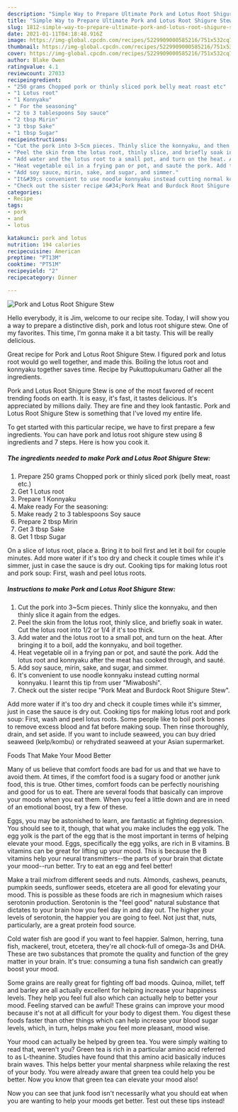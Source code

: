 ```yaml
---
description: "Simple Way to Prepare Ultimate Pork and Lotus Root Shigure Stew"
title: "Simple Way to Prepare Ultimate Pork and Lotus Root Shigure Stew"
slug: 1812-simple-way-to-prepare-ultimate-pork-and-lotus-root-shigure-stew
date: 2021-01-11T04:18:48.916Z
image: https://img-global.cpcdn.com/recipes/5229909000585216/751x532cq70/pork-and-lotus-root-shigure-stew-recipe-main-photo.jpg
thumbnail: https://img-global.cpcdn.com/recipes/5229909000585216/751x532cq70/pork-and-lotus-root-shigure-stew-recipe-main-photo.jpg
cover: https://img-global.cpcdn.com/recipes/5229909000585216/751x532cq70/pork-and-lotus-root-shigure-stew-recipe-main-photo.jpg
author: Blake Owen
ratingvalue: 4.1
reviewcount: 27033
recipeingredient:
- "250 grams Chopped pork or thinly sliced pork belly meat roast etc"
- "1 Lotus root"
- "1 Konnyaku"
- " For the seasoning"
- "2 to 3 tablespoons Soy sauce"
- "2 tbsp Mirin"
- "3 tbsp Sake"
- "1 tbsp Sugar"
recipeinstructions:
- "Cut the pork into 3~5cm pieces. Thinly slice the konnyaku, and then thinly slice it again from the edges."
- "Peel the skin from the lotus root, thinly slice, and briefly soak in water. Cut the lotus root into 1/2 or 1/4 if it&#39;s too thick."
- "Add water and the lotus root to a small pot, and turn on the heat. After bringing it to a boil, add the konnyaku, and boil together."
- "Heat vegetable oil in a frying pan or pot, and sauté the pork. Add the lotus root and konnyaku after the meat has cooked through, and sauté."
- "Add soy sauce, mirin, sake, and sugar, and simmer."
- "It&#39;s convenient to use noodle konnyaku instead cutting normal konnyaku. I learnt this tip from user &#34;Miwaboshi&#34;."
- "Check out the sister recipe &#34;Pork Meat and Burdock Root Shigure Stew&#34;."
categories:
- Recipe
tags:
- pork
- and
- lotus

katakunci: pork and lotus 
nutrition: 194 calories
recipecuisine: American
preptime: "PT13M"
cooktime: "PT51M"
recipeyield: "2"
recipecategory: Dinner

---
```



![Pork and Lotus Root Shigure Stew](https://img-global.cpcdn.com/recipes/5229909000585216/751x532cq70/pork-and-lotus-root-shigure-stew-recipe-main-photo.jpg)

Hello everybody, it is Jim, welcome to our recipe site. Today, I will show you a way to prepare a distinctive dish, pork and lotus root shigure stew. One of my favorites. This time, I'm gonna make it a bit tasty. This will be really delicious.

Great recipe for Pork and Lotus Root Shigure Stew. I figured pork and lotus root would go well together, and made this. Boiling the lotus root and konnyaku together saves time. Recipe by Pukuttopukumaru Gather all the ingredients.

Pork and Lotus Root Shigure Stew is one of the most favored of recent trending foods on earth. It is easy, it's fast, it tastes delicious. It's appreciated by millions daily. They are fine and they look fantastic. Pork and Lotus Root Shigure Stew is something that I've loved my entire life.


To get started with this particular recipe, we have to first prepare a few ingredients. You can have pork and lotus root shigure stew using 8 ingredients and 7 steps. Here is how you cook it.

<!--inarticleads1-->

##### The ingredients needed to make Pork and Lotus Root Shigure Stew:

1. Prepare 250 grams Chopped pork or thinly sliced pork (belly meat, roast etc.)
1. Get 1 Lotus root
1. Prepare 1 Konnyaku
1. Make ready  For the seasoning:
1. Make ready 2 to 3 tablespoons Soy sauce
1. Prepare 2 tbsp Mirin
1. Get 3 tbsp Sake
1. Get 1 tbsp Sugar


On a slice of lotus root, place a. Bring it to boil first and let it boil for couple minutes. Add more water if it&#39;s too dry and check it couple times while it&#39;s simmer, just in case the sauce is dry out. Cooking tips for making lotus root and pork soup: First, wash and peel lotus roots. 

<!--inarticleads2-->

##### Instructions to make Pork and Lotus Root Shigure Stew:

1. Cut the pork into 3~5cm pieces. Thinly slice the konnyaku, and then thinly slice it again from the edges.
1. Peel the skin from the lotus root, thinly slice, and briefly soak in water. Cut the lotus root into 1/2 or 1/4 if it&#39;s too thick.
1. Add water and the lotus root to a small pot, and turn on the heat. After bringing it to a boil, add the konnyaku, and boil together.
1. Heat vegetable oil in a frying pan or pot, and sauté the pork. Add the lotus root and konnyaku after the meat has cooked through, and sauté.
1. Add soy sauce, mirin, sake, and sugar, and simmer.
1. It&#39;s convenient to use noodle konnyaku instead cutting normal konnyaku. I learnt this tip from user &#34;Miwaboshi&#34;.
1. Check out the sister recipe &#34;Pork Meat and Burdock Root Shigure Stew&#34;.


Add more water if it&#39;s too dry and check it couple times while it&#39;s simmer, just in case the sauce is dry out. Cooking tips for making lotus root and pork soup: First, wash and peel lotus roots. Some people like to boil pork bones to remove excess blood and fat before making soup. Then rinse thoroughly, drain, and set aside. If you want to include seaweed, you can buy dried seaweed (kelp/kombu) or rehydrated seaweed at your Asian supermarket. 

Foods That Make Your Mood Better


Many of us believe that comfort foods are bad for us and that we have to avoid them. At times, if the comfort food is a sugary food or another junk food, this is true. Other times, comfort foods can be perfectly nourishing and good for us to eat. There are several foods that basically can improve your moods when you eat them. When you feel a little down and are in need of an emotional boost, try a few of these.

Eggs, you may be astonished to learn, are fantastic at fighting depression. You should see to it, though, that what you make includes the egg yolk. The egg yolk is the part of the egg that is the most important in terms of helping elevate your mood. Eggs, specifically the egg yolks, are rich in B vitamins. B vitamins can be great for lifting up your mood. This is because the B vitamins help your neural transmitters--the parts of your brain that dictate your mood--run better. Try to eat an egg and feel better!

Make a trail mixfrom different seeds and nuts. Almonds, cashews, peanuts, pumpkin seeds, sunflower seeds, etcetera are all good for elevating your mood. This is possible as these foods are rich in magnesium which raises serotonin production. Serotonin is the "feel good" natural substance that dictates to your brain how you feel day in and day out. The higher your levels of serotonin, the happier you are going to feel. Not just that, nuts, particularly, are a great protein food source.

Cold water fish are good if you want to feel happier. Salmon, herring, tuna fish, mackerel, trout, etcetera, they're all chock-full of omega-3s and DHA. These are two substances that promote the quality and function of the grey matter in your brain. It's true: consuming a tuna fish sandwich can greatly boost your mood. 

Some grains are really great for fighting off bad moods. Quinoa, millet, teff and barley are all actually excellent for helping increase your happiness levels. They help you feel full also which can actually help to better your mood. Feeling starved can be awful! These grains can improve your mood because it's not at all difficult for your body to digest them. You digest these foods faster than other things which can help increase your blood sugar levels, which, in turn, helps make you feel more pleasant, mood wise.

Your mood can actually be helped by green tea. You were simply waiting to read that, weren't you? Green tea is rich in a particular amino acid referred to as L-theanine. Studies have found that this amino acid basically induces brain waves. This helps better your mental sharpness while relaxing the rest of your body. You were already aware that green tea could help you be better. Now you know that green tea can elevate your mood also!

Now you can see that junk food isn't necessarily what you should eat when you are wanting to help your moods get better. Test out  these tips  instead!


